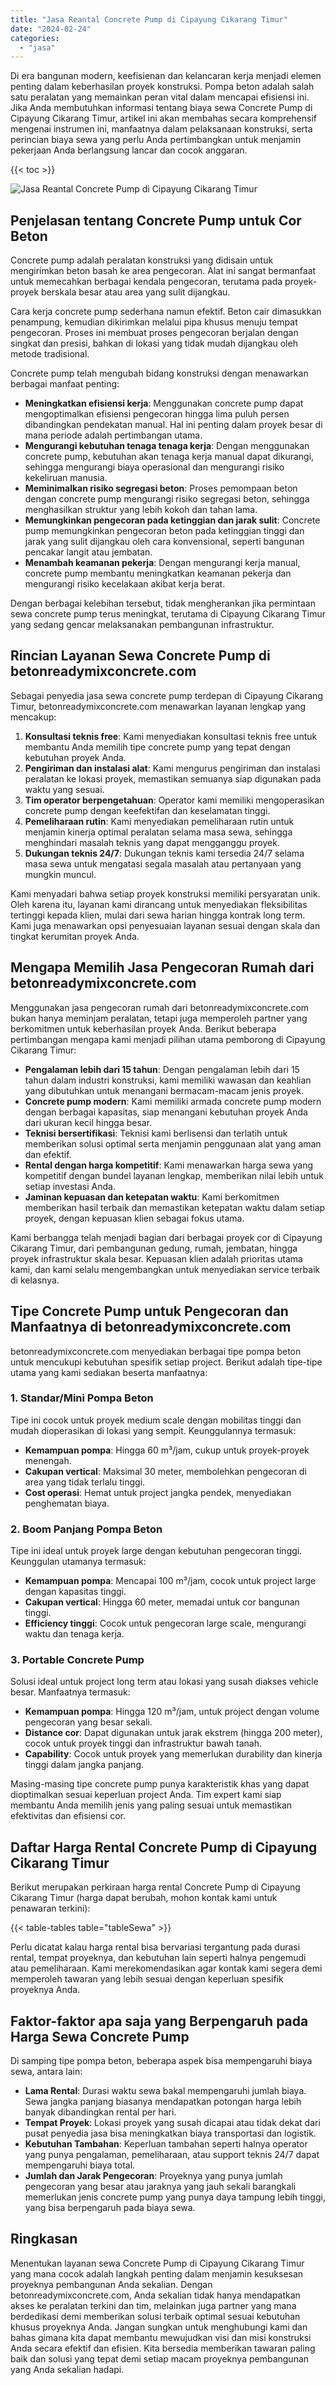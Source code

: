 ```yaml
---
title: "Jasa Reantal Concrete Pump di Cipayung Cikarang Timur"
date: "2024-02-24"
categories: 
  - "jasa"
---
```


Di era bangunan modern, keefisienan dan kelancaran kerja menjadi elemen penting dalam keberhasilan proyek konstruksi. Pompa beton adalah salah satu peralatan yang memainkan peran vital dalam mencapai efisiensi ini. Jika Anda membutuhkan informasi tentang biaya sewa Concrete Pump di Cipayung Cikarang Timur, artikel ini akan membahas secara komprehensif mengenai instrumen ini, manfaatnya dalam pelaksanaan konstruksi, serta perincian biaya sewa yang perlu Anda pertimbangkan untuk menjamin pekerjaan Anda berlangsung lancar dan cocok anggaran.

{{< toc >}}

![Jasa Reantal Concrete Pump di Cipayung Cikarang Timur](https://betoncor8.github.io/pump/concrete-pump%20(6).png)

## Penjelasan tentang Concrete Pump untuk Cor Beton

Concrete pump adalah peralatan konstruksi yang didisain untuk mengirimkan beton basah ke area pengecoran. Alat ini sangat bermanfaat untuk memecahkan berbagai kendala pengecoran, terutama pada proyek-proyek berskala besar atau area yang sulit dijangkau.

Cara kerja concrete pump sederhana namun efektif. Beton cair dimasukkan penampung, kemudian dikirimkan melalui pipa khusus menuju tempat pengecoran. Proses ini membuat proses pengecoran berjalan dengan singkat dan presisi, bahkan di lokasi yang tidak mudah dijangkau oleh metode tradisional.

Concrete pump telah mengubah bidang konstruksi dengan menawarkan berbagai manfaat penting:

- **Meningkatkan efisiensi kerja**: Menggunakan concrete pump dapat mengoptimalkan efisiensi pengecoran hingga lima puluh persen dibandingkan pendekatan manual. Hal ini penting dalam proyek besar di mana periode adalah pertimbangan utama.
- **Mengurangi kebutuhan tenaga tenaga kerja**: Dengan menggunakan concrete pump, kebutuhan akan tenaga kerja manual dapat dikurangi, sehingga mengurangi biaya operasional dan mengurangi risiko kekeliruan manusia.
- **Meminimalkan risiko segregasi beton**: Proses pemompaan beton dengan concrete pump mengurangi risiko segregasi beton, sehingga menghasilkan struktur yang lebih kokoh dan tahan lama.
- **Memungkinkan pengecoran pada ketinggian dan jarak sulit**: Concrete pump memungkinkan pengecoran beton pada ketinggian tinggi dan jarak yang sulit dijangkau oleh cara konvensional, seperti bangunan pencakar langit atau jembatan.
- **Menambah keamanan pekerja**: Dengan mengurangi kerja manual, concrete pump membantu meningkatkan keamanan pekerja dan mengurangi risiko kecelakaan akibat kerja berat.

Dengan berbagai kelebihan tersebut, tidak mengherankan jika permintaan sewa concrete pump terus meningkat, terutama di Cipayung Cikarang Timur yang sedang gencar melaksanakan pembangunan infrastruktur.

## Rincian Layanan Sewa Concrete Pump di betonreadymixconcrete.com

Sebagai penyedia jasa sewa concrete pump terdepan di Cipayung Cikarang Timur, betonreadymixconcrete.com menawarkan layanan lengkap yang mencakup:

1. **Konsultasi teknis free**: Kami menyediakan konsultasi teknis free untuk membantu Anda memilih tipe concrete pump yang tepat dengan kebutuhan proyek Anda.
2. **Pengiriman dan instalasi alat**: Kami mengurus pengiriman dan instalasi peralatan ke lokasi proyek, memastikan semuanya siap digunakan pada waktu yang sesuai.
3. **Tim operator berpengetahuan**: Operator kami memiliki mengoperasikan concrete pump dengan keefektifan dan keselamatan tinggi.
4. **Pemeliharaan rutin**: Kami menyediakan pemeliharaan rutin untuk menjamin kinerja optimal peralatan selama masa sewa, sehingga menghindari masalah teknis yang dapat mengganggu proyek.
5. **Dukungan teknis 24/7**: Dukungan teknis kami tersedia 24/7 selama masa sewa untuk mengatasi segala masalah atau pertanyaan yang mungkin muncul.

Kami menyadari bahwa setiap proyek konstruksi memiliki persyaratan unik. Oleh karena itu, layanan kami dirancang untuk menyediakan fleksibilitas tertinggi kepada klien, mulai dari sewa harian hingga kontrak long term. Kami juga menawarkan opsi penyesuaian layanan sesuai dengan skala dan tingkat kerumitan proyek Anda.

## Mengapa Memilih Jasa Pengecoran Rumah dari betonreadymixconcrete.com

Menggunakan jasa pengecoran rumah dari betonreadymixconcrete.com bukan hanya meminjam peralatan, tetapi juga memperoleh partner yang berkomitmen untuk keberhasilan proyek Anda. Berikut beberapa pertimbangan mengapa kami menjadi pilihan utama pemborong di Cipayung Cikarang Timur:

- **Pengalaman lebih dari 15 tahun**: Dengan pengalaman lebih dari 15 tahun dalam industri konstruksi, kami memiliki wawasan dan keahlian yang dibutuhkan untuk menangani bermacam-macam jenis proyek.
- **Concrete pump modern**: Kami memiliki armada concrete pump modern dengan berbagai kapasitas, siap menangani kebutuhan proyek Anda dari ukuran kecil hingga besar.
- **Teknisi bersertifikasi**: Teknisi kami berlisensi dan terlatih untuk memberikan solusi optimal serta menjamin penggunaan alat yang aman dan efektif.
- **Rental dengan harga kompetitif**: Kami menawarkan harga sewa yang kompetitif dengan bundel layanan lengkap, memberikan nilai lebih untuk setiap investasi Anda.
- **Jaminan kepuasan dan ketepatan waktu**: Kami berkomitmen memberikan hasil terbaik dan memastikan ketepatan waktu dalam setiap proyek, dengan kepuasan klien sebagai fokus utama.

Kami berbangga telah menjadi bagian dari berbagai proyek cor di Cipayung Cikarang Timur, dari pembangunan gedung, rumah, jembatan, hingga proyek infrastruktur skala besar. Kepuasan klien adalah prioritas utama kami, dan kami selalu mengembangkan untuk menyediakan service terbaik di kelasnya.

## Tipe Concrete Pump untuk Pengecoran dan Manfaatnya di betonreadymixconcrete.com

betonreadymixconcrete.com menyediakan berbagai tipe pompa beton untuk mencukupi kebutuhan spesifik setiap project. Berikut adalah tipe-tipe utama yang kami sediakan beserta manfaatnya:

### 1\. Standar/Mini Pompa Beton

Tipe ini cocok untuk proyek medium scale dengan mobilitas tinggi dan mudah dioperasikan di lokasi yang sempit. Keunggulannya termasuk:

- **Kemampuan pompa**: Hingga 60 m³/jam, cukup untuk proyek-proyek menengah.
- **Cakupan vertical**: Maksimal 30 meter, membolehkan pengecoran di area yang tidak terlalu tinggi.
- **Cost operasi**: Hemat untuk project jangka pendek, menyediakan penghematan biaya.

### 2\. Boom Panjang Pompa Beton

Tipe ini ideal untuk proyek large dengan kebutuhan pengecoran tinggi. Keunggulan utamanya termasuk:

- **Kemampuan pompa**: Mencapai 100 m³/jam, cocok untuk project large dengan kapasitas tinggi.
- **Cakupan vertical**: Hingga 60 meter, memadai untuk cor bangunan tinggi.
- **Efficiency tinggi**: Cocok untuk pengecoran large scale, mengurangi waktu dan tenaga kerja.

### 3\. Portable Concrete Pump

Solusi ideal untuk project long term atau lokasi yang susah diakses vehicle besar. Manfaatnya termasuk:

- **Kemampuan pompa**: Hingga 120 m³/jam, untuk project dengan volume pengecoran yang besar sekali.
- **Distance cor**: Dapat digunakan untuk jarak ekstrem (hingga 200 meter), cocok untuk proyek tinggi dan infrastruktur bawah tanah.
- **Capability**: Cocok untuk proyek yang memerlukan durability dan kinerja tinggi dalam jangka panjang.

Masing-masing tipe concrete pump punya karakteristik khas yang dapat dioptimalkan sesuai keperluan project Anda. Tim expert kami siap membantu Anda memilih jenis yang paling sesuai untuk memastikan efektivitas dan efisiensi cor.

## Daftar Harga Rental Concrete Pump di Cipayung Cikarang Timur

Berikut merupakan perkiraan harga rental Concrete Pump di Cipayung Cikarang Timur (harga dapat berubah, mohon kontak kami untuk penawaran terkini):

{{< table-tables table="tableSewa" >}}

Perlu dicatat kalau harga rental bisa bervariasi tergantung pada durasi rental, tempat proyeknya, dan kebutuhan lain seperti halnya pengemudi atau pemeliharaan. Kami merekomendasikan agar kontak kami segera demi memperoleh tawaran yang lebih sesuai dengan keperluan spesifik proyeknya Anda.

## Faktor-faktor apa saja yang Berpengaruh pada Harga Sewa Concrete Pump

Di samping tipe pompa beton, beberapa aspek bisa mempengaruhi biaya sewa, antara lain:

- **Lama Rental**: Durasi waktu sewa bakal mempengaruhi jumlah biaya. Sewa jangka panjang biasanya mendapatkan potongan harga lebih banyak dibandingkan rental per hari.
- **Tempat Proyek**: Lokasi proyek yang susah dicapai atau tidak dekat dari pusat penyedia jasa bisa meningkatkan biaya transportasi dan logistik.
- **Kebutuhan Tambahan**: Keperluan tambahan seperti halnya operator yang punya pengalaman, pemeliharaan, atau support teknis 24/7 dapat mempengaruhi biaya total.
- **Jumlah dan Jarak Pengecoran**: Proyeknya yang punya jumlah pengecoran yang besar atau jaraknya yang jauh sekali barangkali memerlukan jenis concrete pump yang punya daya tampung lebih tinggi, yang bisa berpengaruh pada biaya sewa.

## Ringkasan

Menentukan layanan sewa Concrete Pump di Cipayung Cikarang Timur yang mana cocok adalah langkah penting dalam menjamin kesuksesan proyeknya pembangunan Anda sekalian. Dengan betonreadymixconcrete.com, Anda sekalian tidak hanya mendapatkan akses ke peralatan terkini dan tim, melainkan juga partner yang mana berdedikasi demi memberikan solusi terbaik optimal sesuai kebutuhan khusus proyeknya Anda. Jangan sungkan untuk menghubungi kami dan bahas gimana kita dapat membantu mewujudkan visi dan misi konstruksi Anda secara efektif dan efisien. Kita bersedia memberikan tawaran paling baik dan solusi yang tepat demi setiap macam proyeknya pembangunan yang Anda sekalian hadapi.
